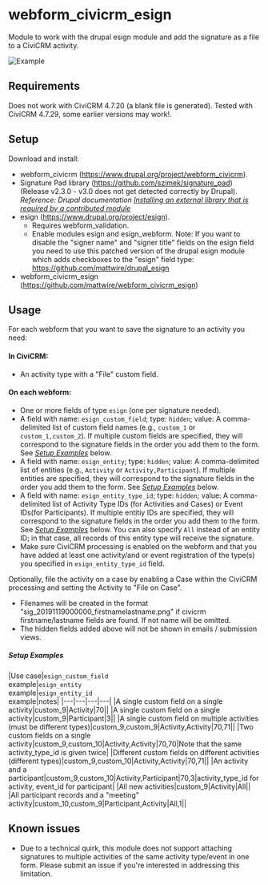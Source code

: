 # webform_civicrm_esign

Module to work with the drupal esign module and add the signature as a file to a CiviCRM activity.

![Example](screenshot.png)

## Requirements
Does not work with CiviCRM 4.7.20 (a blank file is generated). Tested with CiviCRM 4.7.29, some earlier versions may work!.

## Setup
Download and install:
- webform_civicrm (https://www.drupal.org/project/webform_civicrm).
- Signature Pad library (https://github.com/szimek/signature_pad) (Release v2.3.0 - v3.0 does not get detected correctly by Drupal). _Reference: Drupal documentation [Installing an external library that is required by a contributed module
](https://www.drupal.org/docs/7/modules/libraries-api/installing-an-external-library-that-is-required-by-a-contributed-module)_
- esign (https://www.drupal.org/project/esign).
  - Requires webform_validation.
  - Enable modules esign and esign_webform.
  Note: If you want to disable the "signer name" and "signer title" fields on the esign field you need to use this patched version of the drupal esign module which adds checkboxes to the "esign" field type: https://github.com/mattwire/drupal_esign
- webform_civicrm_esign (https://github.com/mattwire/webform_civicrm_esign)

## Usage
For each webform that you want to save the signature to an activity you need:

#### In CiviCRM:

* An activity type with a "File" custom field.

#### On each webform:

* One or more fields of type `esign` (one per signature needed).
* A field with name: `esign_custom_field`; type: `hidden`; value: A comma-delimited list of custom field names (e.g., `custom_1` or `custom_1,custom_2`). If multiple custom fields are specified, they will correspond to the signature fields in the order you add them to the form.  See _[Setup Examples](#setup-examples)_ below.
* A field with name: `esign_entity`; type: `hidden`; value: A comma-delimited list of entities (e.g., `Activity` or `Activity,Participant`). If multiple entities are specified, they will correspond to the signature fields in the order you add them to the form.  See _[Setup Examples](#setup-examples)_ below.
* A field with name: `esign_entity_type_id`; type: `hidden`; value: A comma-delimited list of Activity Type IDs (for Activities and Cases) or Event IDs(for Participants). If multiple entitiy IDs are specified, they will correspond to the signature fields in the order you add them to the form.  See _[Setup Examples](#setup-examples)_ below.  You can also specify `All` instead of an entity ID; in that case, all records of this entity type will receive the signature.
* Make sure CiviCRM processing is enabled on the webform and that you have added at least one activity/and or event registration of the type(s) you specified in `esign_entity_type_id` field.

Optionally, file the activity on a case by enabling a Case within the CiviCRM processing and setting the Activity to "File on Case".

* Filenames will be created in the format "sig_20191119000000_firstnamelastname.png" if civicrm firstname/lastname fields are found.  If not name will be omitted.
* The hidden fields added above will not be shown in emails / submission views.

##### Setup Examples

|Use case|`esign_custom_field`<br />example|`esign_entity`<br />example|`esign_entity_id`<br />example|notes|
|---|---|---|---|
|A single custom field on a single activity|custom_9|Activity|70||
|A single custom field on a single activity|custom_9|Participant|3||
|A single custom field on multiple activities (must be different types)|custom_9,custom_9|Activity,Activity|70,71||
|Two custom fields on a single activity|custom_9,custom_10|Activity,Activity|70,70|Note that the same activity_type_id is given twice|
|Different custom fields on different activities (different types)|custom_9,custom_10|Activity,Activity|70,71||
|An activity and a participant|custom_9,custom_10|Activity,Participant|70,3|activity_type_id for activity, event_id for participant|
|All new activities|custom_9|Activity|All||
|All participant records and a "meeting" activity|custom_10,custom_9|Participant,Activity|All,1||


## Known issues

* Due to a technical quirk, this module does not support attaching signatures to multiple activities of the same activity type/event in one form. Please submit an issue if you're interested in addressing this limitation.
